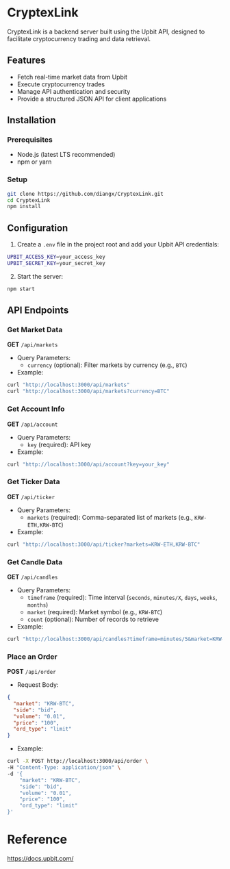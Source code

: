 # CryptexLink

CryptexLink is a backend server built using the Upbit API, designed to facilitate cryptocurrency trading and data retrieval.

## Features
- Fetch real-time market data from Upbit
- Execute cryptocurrency trades
- Manage API authentication and security
- Provide a structured JSON API for client applications

## Installation

### Prerequisites
- Node.js (latest LTS recommended)
- npm or yarn

### Setup
```sh
git clone https://github.com/diangx/CryptexLink.git
cd CryptexLink
npm install
```

## Configuration
1. Create a `.env` file in the project root and add your Upbit API credentials:
```sh
UPBIT_ACCESS_KEY=your_access_key
UPBIT_SECRET_KEY=your_secret_key
```
2. Start the server:
```sh
npm start
```

## API Endpoints

### Get Market Data
**GET** `/api/markets`
- Query Parameters:
  - `currency` (optional): Filter markets by currency (e.g., `BTC`)
- Example:
```sh
curl "http://localhost:3000/api/markets"
curl "http://localhost:3000/api/markets?currency=BTC"
```

### Get Account Info
**GET** `/api/account`
- Query Parameters:
  - `key` (required): API key
- Example:
```sh
curl "http://localhost:3000/api/account?key=your_key"
```

### Get Ticker Data
**GET** `/api/ticker`
- Query Parameters:
  - `markets` (required): Comma-separated list of markets (e.g., `KRW-ETH,KRW-BTC`)
- Example:
```sh
curl "http://localhost:3000/api/ticker?markets=KRW-ETH,KRW-BTC"
```

### Get Candle Data
**GET** `/api/candles`
- Query Parameters:
  - `timeframe` (required): Time interval (`seconds`, `minutes/X`, `days`, `weeks`, `months`)
  - `market` (required): Market symbol (e.g., `KRW-BTC`)
  - `count` (optional): Number of records to retrieve
- Example:
```sh
curl "http://localhost:3000/api/candles?timeframe=minutes/5&market=KRW-BTC&count=5"
```

### Place an Order
**POST** `/api/order`
- Request Body:
```json
{
  "market": "KRW-BTC",
  "side": "bid",
  "volume": "0.01",
  "price": "100",
  "ord_type": "limit"
}
```
- Example:
```sh
curl -X POST http://localhost:3000/api/order \
-H "Content-Type: application/json" \
-d '{
    "market": "KRW-BTC",
    "side": "bid",
    "volume": "0.01",
    "price": "100",
    "ord_type": "limit"
}'
```

# Reference

https://docs.upbit.com/
